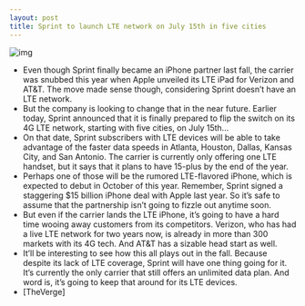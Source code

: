 ```yaml
---
layout: post
title: Sprint to launch LTE network on July 15th in five cities
---
```

![img](http://media.idownloadblog.com/wp-content/uploads/2012/03/sprint-store.jpg)
* Even though Sprint finally became an iPhone partner last fall, the carrier was snubbed this year when Apple unveiled its LTE iPad for Verizon and AT&T. The move made sense though, considering Sprint doesn’t have an LTE network.
* But the company is looking to change that in the near future. Earlier today, Sprint announced that it is finally prepared to flip the switch on its 4G LTE network, starting with five cities, on July 15th…
* On that date, Sprint subscribers with LTE devices will be able to take advantage of the faster data speeds in Atlanta, Houston, Dallas, Kansas City, and San Antonio. The carrier is currently only offering one LTE handset, but it says that it plans to have 15-plus by the end of the year.
* Perhaps one of those will be the rumored LTE-flavored iPhone, which is expected to debut in October of this year. Remember, Sprint signed a staggering $15 billion iPhone deal with Apple last year. So it’s safe to assume that the partnership isn’t going to fizzle out anytime soon.
* But even if the carrier lands the LTE iPhone, it’s going to have a hard time wooing away customers from its competitors. Verizon, who has had a live LTE network for two years now, is already in more than 300 markets with its 4G tech. And AT&T has a sizable head start as well.
* It’ll be interesting to see how this all plays out in the fall. Because despite its lack of LTE coverage, Sprint will have one thing going for it. It’s currently the only carrier that still offers an unlimited data plan. And word is, it’s going to keep that around for its LTE devices.
* [TheVerge]

